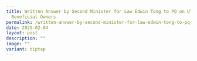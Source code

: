 ```yaml
---
title: Written Answer by Second Minister for Law Edwin Tong to PQ on Ultimate
  Beneficial Owners
permalink: /written-answer-by-second-minister-for-law-edwin-tong-to-pq-on-ultimate-beneficial-owners/
date: 2025-02-04
layout: post
description: ""
image: ""
variant: tiptap
---
```

